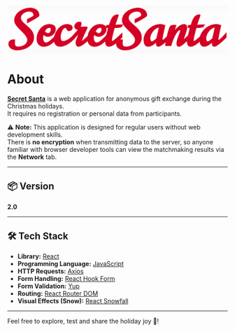 ![logo](./src/assets/img/logo/logo.png)

# About

**[Secret Santa](https://secret-santa.in.ua)** is a web application for anonymous gift exchange during the Christmas holidays.  
It requires no registration or personal data from participants.

⚠️ **Note:** This application is designed for regular users without web development skills.  
There is **no encryption** when transmitting data to the server, so anyone familiar with browser developer tools can view the matchmaking results via the **Network** tab.

---

## 📦 Version

**2.0**

---

## 🛠 Tech Stack

- **Library:** [React](https://reactjs.org/)
- **Programming Language:** [JavaScript](https://developer.mozilla.org/en-US/docs/Web/JavaScript)
- **HTTP Requests:** [Axios](https://www.npmjs.com/package/axios)
- **Form Handling:** [React Hook Form](https://www.npmjs.com/package/react-hook-form)
- **Form Validation:** [Yup](https://www.npmjs.com/package/yup)
- **Routing:** [React Router DOM](https://www.npmjs.com/package/react-router-dom)
- **Visual Effects (Snow):** [React Snowfall](https://www.npmjs.com/package/react-snowfall)

---

Feel free to explore, test and share the holiday joy 🎄!




